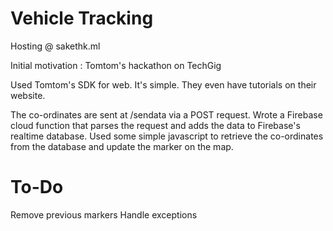 # Vehicle Tracking  
Hosting @ sakethk.ml

Initial motivation : Tomtom's hackathon on TechGig

Used Tomtom's SDK for web. It's simple. They even have tutorials on their website.

The co-ordinates are sent at /sendata via a POST request. Wrote a Firebase cloud function that parses the request and adds the data to
Firebase's realtime database. Used some simple javascript to retrieve the co-ordinates from the database and update the marker on the map.

# To-Do 
Remove previous markers
Handle exceptions
